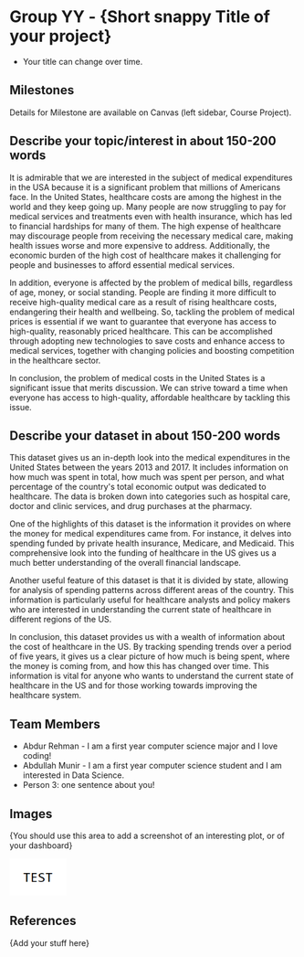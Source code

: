 # Group YY - {Short snappy Title of your project}

- Your title can change over time.

## Milestones

Details for Milestone are available on Canvas (left sidebar, Course Project).

## Describe your topic/interest in about 150-200 words

It is admirable that we are interested in the subject of medical expenditures in the USA because it is a significant problem that millions of Americans face. In the United States, healthcare costs are among the highest in the world and they keep going up. Many people are now struggling to pay for medical services and treatments even with health insurance, which has led to financial hardships for many of them. The high expense of healthcare may discourage people from receiving the necessary medical care, making health issues worse and more expensive to address. Additionally, the economic burden of the high cost of healthcare makes it challenging for people and businesses to afford essential medical services.

In addition, everyone is affected by the problem of medical bills, regardless of age, money, or social standing. People are finding it more difficult to receive high-quality medical care as a result of rising healthcare costs, endangering their health and wellbeing. So, tackling the problem of medical prices is essential if we want to guarantee that everyone has access to high-quality, reasonably priced healthcare. This can be accomplished through adopting new technologies to save costs and enhance access to medical services, together with changing policies and boosting competition in the healthcare sector.

In conclusion, the problem of medical costs in the United States is a significant issue that merits discussion. We can strive toward a time when everyone has access to high-quality, affordable healthcare by tackling this issue.

## Describe your dataset in about 150-200 words

This dataset gives us an in-depth look into the medical expenditures in the United States between the years 2013 and 2017. It includes information on how much was spent in total, how much was spent per person, and what percentage of the country's total economic output was dedicated to healthcare. The data is broken down into categories such as hospital care, doctor and clinic services, and drug purchases at the pharmacy.

One of the highlights of this dataset is the information it provides on where the money for medical expenditures came from. For instance, it delves into spending funded by private health insurance, Medicare, and Medicaid. This comprehensive look into the funding of healthcare in the US gives us a much better understanding of the overall financial landscape.

Another useful feature of this dataset is that it is divided by state, allowing for analysis of spending patterns across different areas of the country. This information is particularly useful for healthcare analysts and policy makers who are interested in understanding the current state of healthcare in different regions of the US.

In conclusion, this dataset provides us with a wealth of information about the cost of healthcare in the US. By tracking spending trends over a period of five years, it gives us a clear picture of how much is being spent, where the money is coming from, and how this has changed over time. This information is vital for anyone who wants to understand the current state of healthcare in the US and for those working towards improving the healthcare system.





## Team Members

- Abdur Rehman - I am a first year computer science major and I love coding!
- Abdullah Munir - I am a first year computer science student and I am interested in Data Science.   
- Person 3: one sentence about you!

## Images

{You should use this area to add a screenshot of an interesting plot, or of your dashboard}

<img src ="images/test.png" width="100px">

## References

{Add your stuff here}



